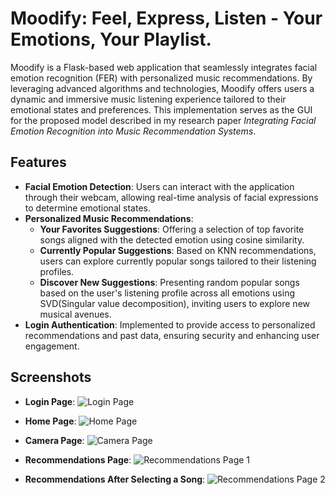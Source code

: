 # Moodify: Feel, Express, Listen - Your Emotions, Your Playlist.


Moodify is a Flask-based web application that seamlessly integrates facial emotion recognition (FER) with personalized music recommendations. By leveraging advanced algorithms and technologies, Moodify offers users a dynamic and immersive music listening experience tailored to their emotional states and preferences. This implementation serves as the GUI for the proposed model described in my research paper *Integrating Facial Emotion Recognition into Music Recommendation Systems*.

## Features

- **Facial Emotion Detection**: Users can interact with the application through their webcam, allowing real-time analysis of facial expressions to determine emotional states.
- **Personalized Music Recommendations**:
  - **Your Favorites Suggestions**: Offering a selection of top favorite songs aligned with the detected emotion using cosine similarity.
  - **Currently Popular Suggestions**: Based on KNN recommendations, users can explore currently popular songs tailored to their listening profiles.
  - **Discover New Suggestions**: Presenting random popular songs based on the user's listening profile across all emotions using SVD(Singular value decomposition), inviting users to explore new musical avenues.
- **Login Authentication**: Implemented to provide access to personalized recommendations and past data, ensuring security and enhancing user engagement.

## Screenshots

- **Login Page**:
  ![Login Page](https://i.imgur.com/1C3Fxgb.png)

- **Home Page**:
  ![Home Page](https://i.imgur.com/wzc3k3f.png)

- **Camera Page**:
  ![Camera Page](https://i.imgur.com/LxXQszV.png)

- **Recommendations Page**:
  ![Recommendations Page 1](https://i.imgur.com/kKUMHz1.png)

- **Recommendations After Selecting a Song**:
  ![Recommendations Page 2](https://i.imgur.com/ofyOrjU.png)